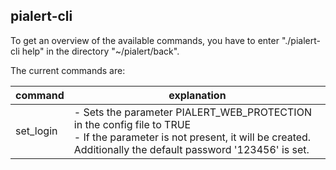 ## pialert-cli

To get an overview of the available commands, you have to enter "./pialert-cli help" in the directory "~/pialert/back".

The current commands are:

| command | explanation |
| ------- | ----------- |
| set_login | - Sets the parameter PIALERT_WEB_PROTECTION in the config file to TRUE <br> - If the parameter is not present, it will be created. Additionally the default password '123456' is set.